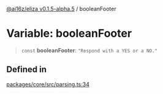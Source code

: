 [@ai16z/eliza v0.1.5-alpha.5](../index.md) / booleanFooter

# Variable: booleanFooter

> `const` **booleanFooter**: `"Respond with a YES or a NO."`

## Defined in

[packages/core/src/parsing.ts:34](https://github.com/LibriX-Nation/LibriX-AI-Agent/blob/main/packages/core/src/parsing.ts#L34)
